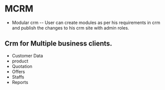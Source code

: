 # MCRM
- Modular crm 
-- User can create modules as per his requirements in crm and publish the changes to his crm site with admin roles.

## Crm for Multiple business clients.
- Customer Data
- product
- Quotation
- Offers
- Staffs
- Reports

